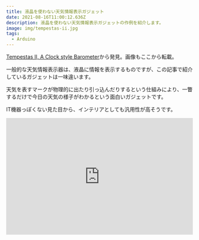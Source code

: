 ```yaml
---
title: 液晶を使わない天気情報表示ガジェット
date: 2021-08-16T11:00:12.636Z
description: 液晶を使わない天気情報表示ガジェットの作例を紹介します。
image: img/tempestas-ii.jpg
tags:
  - Arduino
---
```

[Tempestas II, A Clock style Barometer](https://hackaday.io/project/170292-tempestas-ii-a-clock-style-barometer)から発見。画像もここから転載。


一般的な天気情報表示器は、液晶に情報を表示するものですが、この記事で紹介しているガジェットは一味違います。



天気を表すマークが物理的に出たり引っ込んだりするという仕組みにより、一瞥するだけで今日の天気の様子がわかるという面白いガジェットです。



IT機器っぽくない見た目から、インテリアとしても汎用性が高そうです。

<iframe width="100%" height="315" src="https://www.youtube.com/embed/igB4KDvDAxk" frameborder="0" allow="accelerometer; autoplay; clipboard-write; encrypted-media; gyroscope; picture-in-picture" allowfullscreen></iframe>